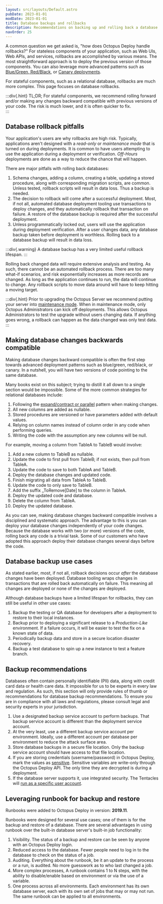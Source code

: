 ```yaml
---
layout: src/layouts/Default.astro
pubDate: 2023-01-01
modDate: 2023-01-01
title: Database backups and rollbacks
description: Recommendations on backing up and rolling back a database during a failed deployment.
navOrder: 25
---
```


A common question we get asked is, "how does Octopus Deploy handle rollbacks?"  For stateless components of your application, such as Web UIs, Web APIs, and services, rollbacks are accomplished by various means.  The most straightforward approach is to deploy the previous version of those components.  You can also leverage more advanced patterns such as [Blue/Green, Red/Black](/docs/deployments/patterns/blue-green-deployments/), or [Canary deployments](/docs/deployments/patterns/canary-deployments).  

For stateful components, such as a relational database, rollbacks are much more complex.  This page focuses on database rollbacks.

:::div{.hint}
TL;DR; For stateful components, we recommend rolling forward and/or making any changes backward compatible with previous versions of your code.  The risk is much lower, and it is often quicker to fix.  
:::

## Database rollback pitfalls

Your application's users are why rollbacks are high risk.  Typically, applications aren't designed with a *read-only* or *maintenance mode* that is turned on during deployments.  It is common to have users attempting to use the application during a deployment or verification.  *Off-Hours* deployments are done as a way to reduce the chance that will happen. 

There are major pitfalls with rolling back databases:

1. Schema changes, adding a column, creating a table, updating a stored procedure, along with corresponding migration scripts, are common.  Unless tested, rollback scripts will result in data loss.  Thus a backup is needed.
2. The decision to rollback will come after a successful deployment.  Most, if not all, automated database deployment tooling use transactions to deploy changes, and they automatically rollback that transaction on failure.  A restore of the database backup is required after the successful deployment.  
3. Unless programmatically locked out, users will use the application during deployment verification.  After a user changes data, any database backup taken before deployment is worthless.  Rolling back to a database backup will result in data loss.

:::div{.warning}
A database backup has a very limited useful rollback lifespan.
:::

Rolling back changed data will require extensive analysis and testing.  As such, there cannot be an automated rollback process.  There are too many what-if scenarios, and risk exponentially increases as more records are changed.  As long as the application continues to run, the data will continue to change.  Any rollback scripts to move data around will have to keep hitting a moving target. 

:::div{.hint}
Prior to upgrading the Octopus Server we recommend putting your server into [maintenance mode](/docs/administration/managing-infrastructure/maintenance-mode).  When in maintenance mode, only Octopus Administrators can kick off deployments.  This allows Octopus Administrators to test the upgrade without users changing data.  If anything goes wrong, a rollback can happen as the data changed was only test data.
:::

## Making database changes backwards compatible

Making database changes backward compatible is often the first step towards advanced deployment patterns such as blue/green, red/black, or canary.  In a nutshell, you will have two versions of code pointing to the same database.   

Many books exist on this subject; trying to distill it all down to a single section would be impossible. Some of the more common strategies for relational databases include:

1. Following the [expand/contract or parallel](https://www.martinfowler.com/bliki/ParallelChange.html) pattern when making changes.
2. All new columns are added as nullable.
3. Stored procedures are versioned or have parameters added with default values.
4. Relying on column names instead of column order in any code when performing queries.
5. Writing the code with the assumption any new columns will be null.

For example, moving a column from TableA to TableB would involve:

1. Add a new column to TableB as nullable.
2. Update the code to first pull from TableB; if not exists, then pull from TableA.
3. Update the code to save to both TableA and TableB.
4. Deploy the database changes and updated code.
5. Finish migrating all data from TableA to TableB.
6. Update the code to only save to TableB.
7. Add the suffix _ToRemove[Date] to the column in TableA.
8. Deploy the updated code and database.
9. Delete the column from TableA.
10. Deploy the updated database.

As you can see, making database changes backward compatible involves a disciplined and systematic approach.  The advantage to this is you can deploy your database changes independently of your code changes.  Because the database works with two (or more) versions of the code, rolling back any code is a trivial task.  Some of our customers who have adopted this approach deploy their database changes several days before the code.

## Database backup use cases

As stated earlier, most, if not all, rollback decisions occur _after_ the database changes have been deployed.  Database tooling wraps changes in transactions that are rolled back automatically on failure. This meaning all changes are deployed or none of the changes are deployed.  

Although database backups have a limited lifespan for rollbacks, they can still be useful in other use cases:

1. Backup the testing or QA database for developers after a deployment to restore to their local instances.
2. Backup prior to deploying a significant release to a *Production-Like* environment.  If a failure occurs, it will be easier to test the fix on a known state of data.
3. Periodically backup data and store in a secure location disaster recovery.
4. Backup a test database to spin up a new instance to test a feature branch.

## Backup recommendations

Databases often contain personally identifiable (PII) data, along with credit card data or health care data.  It impossible for us to be experts in every law and regulation.  As such, this section will only provide rules of thumb or recommendations for database backup recommendations.  To ensure you are in compliance with all laws and regulations, please consult legal and security experts in your jurisdiction.

1. Use a designated backup service account to perform backups.  That backup service account is different than the deployment service account.
2. At the very least, use a different backup service account per environment.  Ideally, use a different account per database per environment to reduce the attack surface area.
3. Store database backups in a secure file location.  Only the backup service account should have access to that file location.  
4. If you are storing credentials (username/password) in Octopus Deploy, mark the values as [sensitive](/docs/projects/variables/sensitive-variables).  Sensitive variables are write-only through the Octopus Deploy API.  The only time they are decrypted is during a deployment.
5. If the database server supports it, use integrated security.  The Tentacles will [run as a specific user account](/docs/infrastructure/deployment-targets/tentacle/windows/running-tentacle-under-a-specific-user-account).  

## Leveraging runbook for backup and restore

Runbooks were added to Octopus Deploy in version: **2019.11**.

Runbooks were designed for several use cases; one of them is for the backup and restore of a database.  There are several advantages in using runbook over the built-in database server's built-in job functionality:

1. Visibility. The status of a backup and restore can be seen by anyone with an Octopus Deploy login.  
2. Reduced access to the database. Fewer people need to log in to the database to check on the status of a job.
3. Auditing. Everything about the runbook, be it an update to the process or a run, is audited.  No more guesswork as to who last changed a job.
4. More complex processes, A runbook contains 1 to N steps, with the ability to disable/enable based on environment or via the use of a variable.
5. One process across all environments. Each environment has its own database server, each with its own set of jobs that may or may not run.  The same runbook can be applied to all environments.
